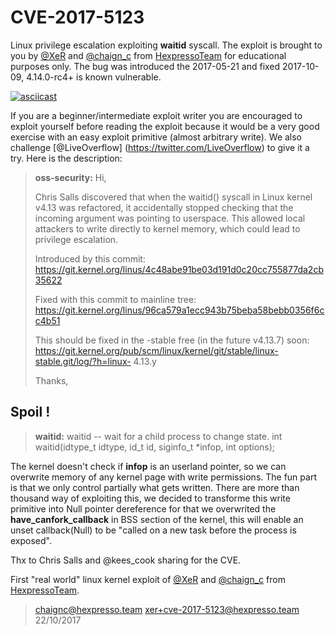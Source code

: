 CVE-2017-5123
===================
Linux privilege escalation exploiting **waitid** syscall.
The exploit is brought to you by [@XeR](https://twitter.com/XeR_0x2A) and [@chaign\_c](https://twitter.com/chaign_c) from [HexpressoTeam](http://hexpresso.github.io/) for educational purposes only.
The bug was introduced the 2017-05-21 and fixed 2017-10-09, 4.14.0-rc4+ is known vulnerable.

[![asciicast](https://asciinema.org/a/BeRNWtrX27yF28CMeflqHQT0H.png)](https://asciinema.org/a/BeRNWtrX27yF28CMeflqHQT0H)

If you are a beginner/intermediate exploit writer you are encouraged to exploit yourself before reading the exploit because it would be a very good exercise with an easy exploit primitive (almost arbitrary write).  We also challenge [@LiveOverflow] (https://twitter.com/LiveOverflow) to give it a try. Here is the description:

> **oss-security:**
> Hi,
> 
> Chris Salls discovered that when the waitid() syscall in Linux kernel
> v4.13 was refactored, it accidentally stopped checking that the
> incoming argument was pointing to userspace. This allowed local
> attackers to write directly to kernel memory, which could lead to
> privilege escalation.
>
> Introduced by this commit:
> https://git.kernel.org/linus/4c48abe91be03d191d0c20cc755877da2cb35622
> 
> Fixed with this commit to mainline tree:
> https://git.kernel.org/linus/96ca579a1ecc943b75beba58bebb0356f6cc4b51
> 
> This should be fixed in the -stable free (in the future v4.13.7) soon:
> https://git.kernel.org/pub/scm/linux/kernel/git/stable/linux-stable.git/log/?h=linux- 4.13.y
> 
> Thanks,

Spoil !
-------------


> **waitid:**
> waitid -- wait for a child process to change state.
> int waitid(idtype_t idtype, id_t id, siginfo_t *infop, int options);

The kernel doesn't check if **infop** is an userland pointer, so we can overwrite memory of any kernel page with write permissions.
The fun part is that we only control partially what gets written. There are more than thousand way of exploiting this, we decided to transforme this write primitive into Null pointer dereference for that we overwrited the **have_canfork_callback** in BSS section of the kernel, this will enable an unset callback(Null) to be "called on a new task before the process is exposed".

Thx to Chris Salls and @kees_cook sharing for the CVE.

First "real world" linux kernel exploit of [@XeR](https://twitter.com/XeR_0x2A) and [@chaign\_c](https://twitter.com/chaign_c) from [HexpressoTeam](http://hexpresso.github.io/).

> chaignc@hexpresso.team
> xer+cve-2017-5123@hexpresso.team
22/10/2017
